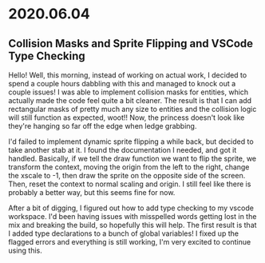 # 2020.06.04
## Collision Masks and Sprite Flipping and VSCode Type Checking

Hello! Well, this morning, instead of working on actual work, I decided to spend a couple hours dabbling with this and managed to knock out a couple issues! I was able to implement collision masks for entities, which actually made the code feel quite a bit cleaner. The result is that I can add rectangular masks of pretty much any size to entities and the collision logic will still function as expected, woot!! Now, the princess doesn't look like they're hanging so far off the edge when ledge grabbing.

I'd failed to implement dynamic sprite flipping a while back, but decided to take another stab at it. I found the documentation I needed, and got it handled. Basically, if we tell the draw function we want to flip the sprite, we transform the context, moving the origin from the left to the right, change the xscale to -1, then draw the sprite on the opposite side of the screen. Then, reset the context to normal scaling and origin. I still feel like there is probably a better way, but this seems fine for now. 

After a bit of digging, I figured out how to add type checking to my vscode workspace. I'd been having issues with misspelled words getting lost in the mix and breaking the build, so hopefully this will help. The first result is that I added type declarations to a bunch of global variables! I fixed up the flagged errors and everything is still working, I'm very excited to continue using this.
